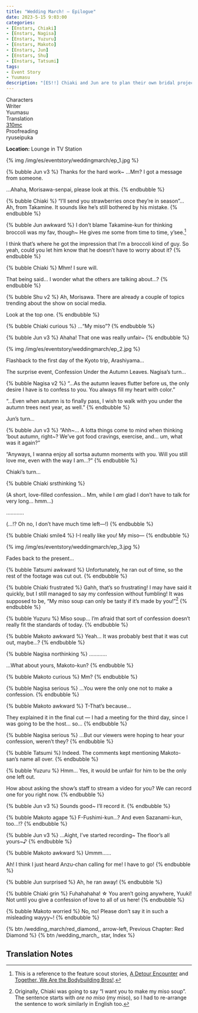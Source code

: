 ```yaml
---
title: "Wedding March! – Epilogue"
date: 2023-5-15 9:03:00
categories:
- [Enstars, Chiaki]
- [Enstars, Nagisa]
- [Enstars, Yuzuru]
- [Enstars, Makoto]
- [Enstars, Jun]
- [Enstars, Shu]
- [Enstars, Tatsumi]
tags:
- Event Story
- Yuumasu
description: "[ES!!] Chiaki and Jun are to plan their own bridal project. They head off to have a “Bridal Field Trip” along with people willing to help them with the project."
---
```

<div class="three-wrapper" style="--storyColor:#965e7d;--storyColor-rgb:150,94,125;--storyColor-h:326.8;--storyColor-s: 23%;--storyColor-l:47.8%;">
    <div class="info-area">
        <div class="info">
            <div class="info-item characters">
                <div class="label">
                    Characters
                </div>
                <div class="value">
                <a href="/categories/Enstars/Chiaki" character="Chiaki"></a>
                <a href="/categories/Enstars/Jun" character="Jun"></a>
                <a href="/categories/Enstars/Tatsumi" character="Tatsumi"></a>
                <a href="/categories/Enstars/Nagisa" character="Nagisa"></a>
                <a href="/categories/Enstars/Yuzuru" character="Yuzuru"></a>
                <a href="/categories/Enstars/Shu" character="Shu"></a>
                <a href="/categories/Enstars/Makoto" character="Makoto"></a>
                </div>
            </div>
            <div class="info-item one">
                <div class="label">
                    Writer
                </div>
                <div class="value">
                    Yuumasu
                </div>
            </div>
            <div class="info-item two">
                <div class="label">
                    Translation
                </div>
                <div class="value">
                    <a href="/about">310mc</a>
                </div>
            </div>
            <div class="info-item three">
                <div class="label">
                   Proofreading
                </div>
                <div class="value">
                    ryuseipuka
                </div>
            </div>
        </div>
    </div>
</div>

<!-- more -->

<div class="msr-location">
    <p><span><b>Location:</b> Lounge in TV Station</span></p>
</div>

{% img /img/es/eventstory/weddingmarch/ep_1.jpg %}

{% bubble Jun v3 %}
Thanks for the hard work~ …Mm? I got a message from someone.

…Ahaha, Morisawa-senpai, please look at this.
{% endbubble %}

{% bubble Chiaki %}
“I’ll send you strawberries once they’re in season”… Ah, from Takamine. It sounds like he’s still bothered by his mistake.
{% endbubble %}

{% bubble Jun awkward %}
I don’t blame Takamine-kun for thinking broccoli was my fav, though~ He gives me some from time to time, y’see.[^1]

I think that’s where he got the impression that I’m a broccoli kind of guy. So yeah, could you let him know that he doesn’t have to worry about it?
{% endbubble %}

{% bubble Chiaki %}
Mhm! I sure will.

That being said… I wonder what the others are talking about…?
{% endbubble %}

{% bubble Shu v2 %}
Ah, Morisawa. There are already a couple of topics trending about the show on social media.

Look at the top one.
{% endbubble %}

{% bubble Chiaki curious %}
…“My miso”?
{% endbubble %}

{% bubble Jun v3 %}
Ahaha! That one was really unfair~
{% endbubble %}

{% img /img/es/eventstory/weddingmarch/ep_2.jpg %}

<div class="msr-narration">
    <p>Flashback to the first day of the Kyoto trip, Arashiyama…</p>
</div>

<div class="msr-narration">
    <p>The surprise event, Confession Under the Autumn Leaves. Nagisa’s turn…</p>
</div>

{% bubble Nagisa v2 %}
“…As the autumn leaves flutter before us, the only desire I have is to confess to you. You always fill my heart with color.”

“…Even when autumn is to finally pass, I wish to walk with you under the autumn trees next year, as well.”
{% endbubble %}

<div class="msr-narration">
    <p>Jun’s turn…</p>
</div>

{% bubble Jun v3 %}
“Ahh\~… A lotta things come to mind when thinking ‘bout autumn, right\~? We’ve got food cravings, exercise, and… um, what was it again?”

“Anyways, I wanna enjoy all sortsa autumn moments with you. Will you still love me, even with the way I am…?”
{% endbubble %}

<div class="msr-narration">
    <p>Chiaki’s turn…</p>
</div>

{% bubble Chiaki srsthinking %}
<th>(A short, love-filled confession… Mm, while I <em>am</em> glad I don’t have to talk for very long… hmm…)</th>

…………

<th>(…!? Oh no, I don’t have much time left—!)</th>
{% endbubble %}

{% bubble Chiaki smile4 %}
I-I really like you! My miso—
{% endbubble %}

{% img /img/es/eventstory/weddingmarch/ep_3.jpg %}

<div class="msr-narration">
    <p>Fades back to the present…</p>
</div>

{% bubble Tatsumi awkward %}
Unfortunately, he ran out of time, so the rest of the footage was cut out.
{% endbubble %}

{% bubble Chiaki frustrated %}
Gahh, that’s so frustrating! I may have said it quickly, but I still managed to say my confession without fumbling! It was supposed to be, “My miso soup can only be tasty if it’s made by you!”[^2]
{% endbubble %}

{% bubble Yuzuru %}
Miso soup… I’m afraid that sort of confession doesn’t really fit the standards of today.
{% endbubble %}

{% bubble Makoto awkward %}
Yeah… It was probably best that it was cut out, maybe…?
{% endbubble %}

{% bubble Nagisa northinking %}
…………

…What about yours, Makoto-kun?
{% endbubble %}

{% bubble Makoto curious %}
Mm?
{% endbubble %}

{% bubble Nagisa serious %}
…You were the only one not to make a confession.
{% endbubble %}

{% bubble Makoto awkward %}
T-That’s because…

They explained it in the final cut — I had a meeting for the third day, since I was going to be the host… so…
{% endbubble %}

{% bubble Nagisa serious %}
…But our viewers were hoping to hear your confession, weren’t they?
{% endbubble %}

{% bubble Tatsumi %}
Indeed. The comments kept mentioning Makoto-san’s name all over.
{% endbubble %}

{% bubble Yuzuru %}
Hmm… Yes, it would be unfair for him to be the only one left out.

How about asking the show’s staff to stream a video for you? We can record one for you right now.
{% endbubble %}

{% bubble Jun v3 %}
Sounds good~ I’ll record it.
{% endbubble %}

{% bubble Makoto agape %}
F-Fushimi-kun…? And even Sazanami-kun, too…!?
{% endbubble %}

{% bubble Jun v3 %}
…Aight, I’ve started recording\~ The floor’s all yours\~♪
{% endbubble %}

{% bubble Makoto awkward %}
Ummm……

Ah! I think I just heard Anzu-chan calling for me! I have to go!
{% endbubble %}

{% bubble Jun surprised %}
Ah, he ran away!
{% endbubble %}

{% bubble Chiaki grin %}
Fuhahahaha! ☆ You aren’t going anywhere, Yuuki! Not until you give a confession of love to all of us here!
{% endbubble %}

{% bubble Makoto worried %}
No, no! Please don’t say it in such a misleading wayyy~!
{% endbubble %}

<div toc>
{% btn /wedding_march/red_diamond,, arrow-left, Previous Chapter: Red Diamond %}
{% btn /wedding_march,, star, Index %}
</div>

## Translation Notes
[^1]: This is a reference to the feature scout stories, <a href="/a_detour_encounter" target="_blank">A Detour Encounter</a> and <a href="/bodybuilding_bros" target="_blank">Together, We Are the Bodybuilding Bros!</a>.
[^2]: Originally, Chiaki was going to say “I want you to make my miso soup”. The sentence starts with <em>ore no miso</em> (my miso), so I had to re-arrange the sentence to work similarly in English too.
